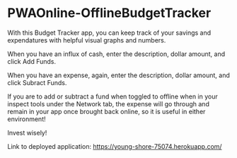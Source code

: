 # PWAOnline-OfflineBudgetTracker

With this Budget Tracker app, you can keep track of your savings and expendatures with helpful visual graphs and numbers. 

When you have an influx of cash, enter the description, dollar amount, and click Add Funds.

When you have an expense, again, enter the description, dollar amount, and click Subract Funds. 

If you are to add or subtract a fund when toggled to offline when in your inspect tools under the Network tab, the expense will go through and remain in your app once brought back online, so it is useful in either environment!

Invest wisely! 

Link to deployed application: https://young-shore-75074.herokuapp.com/

